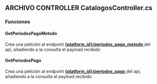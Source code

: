 ## ARCHIVO CONTROLLER CatalogosController.cs
### Funciones

#### GetPeriodosPagoMetodo

Crea una petición al endpoint  <a href="../../../../../desarrollo/api/endpoints/periodopago/#platform_idperiodos_pago_metodo"> 
    <strong>{platform_id}/periodos_pago_metodo</strong>
  </a> del api, añadiendo a la consulta el payload recibido
#### GetPeriodosPago

Crea una petición al endpoint  <a href="../../../../../desarrollo/api/endpoints/periodopago/#platform_idperiodos_pago"> 
    <strong>{platform_id}/periodos_pago</strong>
  </a> del api, añadiendo a la consulta el payload recibido